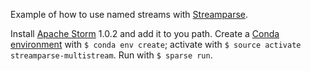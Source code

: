 Example of how to use named streams with [Streamparse](https://github.com/Parsely/streamparse "GitHub - Parsely/streamparse: Run Python in Apache Storm topologies. Pythonic API, CLI tooling, and a topology DSL.").

Install [Apache Storm](http://storm.apache.org/ "Apache Storm") 1.0.2 and add it to you path. Create a [Conda environment](http://conda.pydata.org/docs/using/envs.html "Managing environments &mdash; Conda   documentation") with `$ conda env create`; activate with `$ source activate streamparse-multistream`. Run with `$ sparse run`.